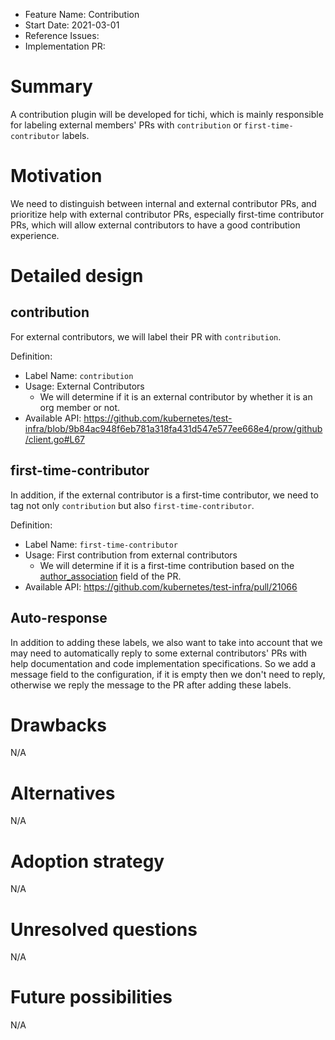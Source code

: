 - Feature Name: Contribution
- Start Date: 2021-03-01
- Reference Issues:
- Implementation PR:

# Summary

A contribution plugin will be developed for tichi, which is mainly responsible for labeling external members' PRs with `contribution` or `first-time-contributor` labels.

# Motivation

We need to distinguish between internal and external contributor PRs, and prioritize help with external contributor PRs, especially first-time contributor PRs, which will allow external contributors to have a good contribution experience.

# Detailed design

## contribution

For external contributors, we will label their PR with `contribution`.

Definition:

- Label Name: `contribution`
- Usage: External Contributors
  - We will determine if it is an external contributor by whether it is an org member or not.
- Available API: https://github.com/kubernetes/test-infra/blob/9b84ac948f6eb781a318fa431d547e577ee668e4/prow/github/client.go#L67

## first-time-contributor

In addition, if the external contributor is a first-time contributor, we need to tag not only `contribution` but also `first-time-contributor`.

Definition:

- Label Name: `first-time-contributor`
- Usage: First contribution from external contributors
  - We will determine if it is a first-time contribution based on the [author_association](https://docs.github.com/en/graphql/reference/enums#commentauthorassociation) field of the PR.
- Available API: https://github.com/kubernetes/test-infra/pull/21066

## Auto-response

In addition to adding these labels, we also want to take into account that we may need to automatically reply to some external contributors' PRs with help documentation and code implementation specifications. So we add a message field to the configuration, if it is empty then we don't need to reply, otherwise we reply the message to the PR after adding these labels.

# Drawbacks

N/A

# Alternatives

N/A

# Adoption strategy

N/A

# Unresolved questions

N/A

# Future possibilities

N/A
